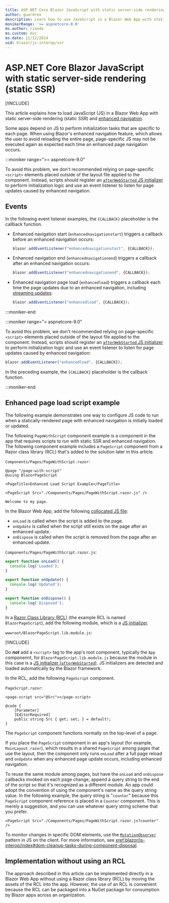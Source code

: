 ```yaml
---
title: ASP.NET Core Blazor JavaScript with static server-side rendering (static SSR)
author: guardrex
description: Learn how to use JavaScript in a Blazor Web App with static server-side rendering (static SSR).
monikerRange: '>= aspnetcore-8.0'
ms.author: riande
ms.custom: mvc
ms.date: 11/12/2024
uid: blazor/js-interop/ssr
---
```

# ASP.NET Core Blazor JavaScript with static server-side rendering (static SSR)

[!INCLUDE[](~/includes/not-latest-version-without-not-supported-content.md)]

This article explains how to load JavaScript (JS) in a Blazor Web App with static server-side rendering (static SSR) and [enhanced navigation](xref:blazor/fundamentals/routing#enhanced-navigation-and-form-handling).

Some apps depend on JS to perform initialization tasks that are specific to each page. When using Blazor's enhanced navigation feature, which allows the user to avoid reloading the entire page, page-specific JS may not be executed again as expected each time an enhanced page navigation occurs.

:::moniker range=">= aspnetcore-9.0"

To avoid this problem, we don't recommended relying on page-specific `<script>` elements placed outside of the layout file applied to the component. Instead, scripts should register an [`afterWebStarted` JS initializer](xref:blazor/fundamentals/startup#javascript-initializers) to perform initialization logic and use an event listener to listen for page updates caused by enhanced navigation.

## Events

In the following event listener examples, the `{CALLBACK}` placeholder is the callback function.

* Enhanced navigation start (`enhancednavigationstart`) triggers a callback before an enhanced navigation occurs:

  ```javascript
  blazor.addEventListener("enhancednavigationstart", {CALLBACK});
  ```

* Enhanced navigation end (`enhancednavigationend`) triggers a callback after an enhanced navigation occurs:

  ```javascript
  blazor.addEventListener("enhancednavigationend", {CALLBACK});
  ```

* Enhanced navigation page load (`enhancedload`) triggers a callback each time the page updates due to an enhanced navigation, including [streaming updates](xref:blazor/components/rendering#streaming-rendering):

  ```javascript
  blazor.addEventListener("enhancedload", {CALLBACK});
  ```

:::moniker-end

:::moniker range="< aspnetcore-9.0"

To avoid this problem, we don't recommended relying on page-specific `<script>` elements placed outside of the layout file applied to the component. Instead, scripts should register an [`afterWebStarted` JS initializer](xref:blazor/fundamentals/startup#javascript-initializers) to perform initialization logic and use an event listener to listen for page updates caused by enhanced navigation:

```javascript
blazor.addEventListener("enhancedload", {CALLBACK});
```

In the preceding example, the `{CALLBACK}` placeholder is the callback function.

:::moniker-end

## Enhanced page load script example

The following example demonstrates one way to configure JS code to run when a statically-rendered page with enhanced navigation is initially loaded or updated.

The following `PageWithScript` component example is a component in the app that requires scripts to run with static SSR and enhanced navigation. The following component example includes a `PageScript` component from a Razor class library (RCL) that's added to the solution later in this article.

`Components/Pages/PageWithScript.razor`:

```razor
@page "/page-with-script"
@using BlazorPageScript

<PageTitle>Enhanced Load Script Example</PageTitle>

<PageScript Src="./Components/Pages/PageWithScript.razor.js" />

Welcome to my page.
```

In the Blazor Web App, add the following [collocated JS file](xref:blazor/js-interop/javascript-location#load-a-script-from-an-external-javascript-file-js-collocated-with-a-component):

* `onLoad` is called when the script is added to the page.
* `onUpdate` is called when the script still exists on the page after an enhanced update.
* `onDispose` is called when the script is removed from the page after an enhanced update.

`Components/Pages/PageWithScript.razor.js`:

```javascript
export function onLoad() {
  console.log('Loaded');
}

export function onUpdate() {
  console.log('Updated');
}

export function onDispose() {
  console.log('Disposed');
}
```

In a [Razor Class Library (RCL)](xref:blazor/components/class-libraries) (the example RCL is named `BlazorPageScript`), add the following module, which is a [JS initializer](xref:blazor/fundamentals/startup#javascript-initializers).

`wwwroot/BlazorPageScript.lib.module.js`:

[!INCLUDE[](~/blazor/includes/js-interop/blazor-page-script.md)]

Do ***not*** add a `<script>` tag to the app's root component, typically the `App` componennt, for `BlazorPageScript.lib.module.js` because the module in this case is a [JS initializer (`afterWebStarted`)](xref:blazor/fundamentals/startup#javascript-initializers). JS initializers are detected and loaded automatically by the Blazor framework.

In the RCL, add the following `PageScript` component.

`PageScript.razor`:

```razor
<page-script src="@Src"></page-script>

@code {
    [Parameter]
    [EditorRequired]
    public string Src { get; set; } = default!;
}
```

The `PageScript` component functions normally on the top-level of a page.

If you place the `PageScript` component in an app's layout (for example, `MainLayout.razor`), which results in a shared `PageScript` among pages that use the layout, then the component only runs `onLoad` after a full page reload and `onUpdate` when any enhanced page update occurs, including enhanced navigation.

To reuse the same module among pages, but have the `onLoad` and `onDispose` callbacks invoked on each page change, append a query string to the end of the script so that it's recognized as a different module. An app could adopt the convention of using the component's name as the query string value. In the following example, the query string is "`counter`" because this `PageScript` component reference is placed in a `Counter` component. This is merely a suggestion, and you can use whatever query string scheme that you prefer.

```razor
<PageScript Src="./Components/Pages/PageWithScript.razor.js?counter" />
```

To monitor changes in specific DOM elements, use the [`MutationObserver`](https://developer.mozilla.org/docs/Web/API/MutationObserver) pattern in JS on the client. For more information, see <xref:blazor/js-interop/index#dom-cleanup-tasks-during-component-disposal>.

## Implementation without using an RCL

The approach described in this article can be implemented directly in a Blazor Web App without using a Razor class library (RCL) by moving the assets of the RCL into the app. However, the use of an RCL is convenient because the RCL can be packaged into a NuGet package for consumption by Blazor apps across an organization.
